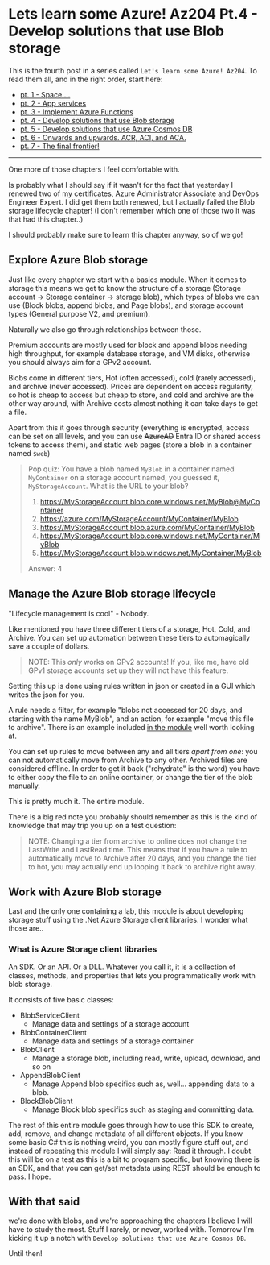 # Lets learn some Azure! Az204 Pt.4 - Develop solutions that use Blob storage

This is the fourth post in a series called `Let's learn some Azure! Az204`.
To read them all, and in the right order, start here:

- [pt. 1 - Space....](posts/az204.pt1.md)
- [pt. 2 - App services](posts/az204.pt2.md)
- [pt. 3 - Implement Azure Functions](posts/az204.pt3.md)
- [pt. 4 - Develop solutions that use Blob storage](posts/az204.pt4.md)
- [pt. 5 - Develop solutions that use Azure Cosmos DB](posts/az204.pt5.md)
- [pt. 6 - Onwards and upwards. ACR, ACI, and ACA.](posts/az204.pt6.md)
- [pt. 7 - The final frontier!](posts/az204.pt7.md)

----

One more of those chapters I feel comfortable with.

Is probably what I should say if it wasn't for the fact that yesterday I renewed two of my certificates, Azure Administrator Associate and DevOps Engineer Expert. I did get them both renewed, but I actually failed the Blob storage lifecycle chapter! (I don't remember which one of those two it was that had this chapter..)

I should probably make sure to learn this chapter anyway, so of we go!

## Explore Azure Blob storage

Just like every chapter we start with a basics module. When it comes to storage this means we get to know the structure of a storage (Storage account -> Storage container -> storage blob), which types of blobs we can use (Block blobs, append blobs, and Page blobs), and storage account types (General purpose V2, and premium).

Naturally we also go through relationships between those.

Premium accounts are mostly used for block and append blobs needing high throughput, for example database storage, and VM disks, otherwise you should always aim for a GPv2 account.

Blobs come in different tiers, Hot (often accessed), cold (rarely accessed), and archive (never accessed). Prices are dependent on access regularity, so hot is cheap to access but cheap to store, and cold and archive are the other way around, with Archive costs almost nothing it can take days to get a file.

Apart from this it goes through security (everything is encrypted, access can be set on all levels, and you can use ~~AzureAD~~ Entra ID or shared access tokens to access them), and static web pages (store a blob in a container named `$web`)

> Pop quiz: You have a blob named `MyBlob` in a container named `MyContainer` on a storage account named, you guessed it, `MyStorageAccount`. What is the URL to your blob?
>
> 1. https://MyStorageAccount.blob.core.windows.net/MyBlob@MyContainer
> 2. https://azure.com/MyStorageAccount/MyContainer/MyBlob
> 3. https://MyStorageAccount.blob.azure.com/MyContainer/MyBlob
> 4. https://MyStorageAccount.blob.core.windows.net/MyContainer/MyBlob
> 5. https://MyStorageAccount.blob.windows.net/MyContainer/MyBlob
>
> Answer: 4

## Manage the Azure Blob storage lifecycle

"Lifecycle management is cool" - Nobody.

Like mentioned you have three different tiers of a storage, Hot, Cold, and Archive. You can set up automation between these tiers to automagically save a couple of dollars.

> NOTE: This _only_ works on GPv2 accounts! If you, like me, have old GPv1 storage accounts set up they will not have this feature.

Setting this up is done using rules written in json or created in a GUI which writes the json for you.

A rule needs a filter, for example "blobs not accessed for 20 days, and starting with the name MyBlob", and an action, for example "move this file to archive". There is an example included [in the module](https://learn.microsoft.com/en-us/training/modules/manage-azure-blob-storage-lifecycle/4-add-policy-blob-storage) well worth looking at.

You can set up rules to move between any and all tiers _apart from one_: you can not automatically move from Archive to any other. Archived files are considered offline. In order to get it back ("rehydrate" is the word) you have to either copy the file to an online container, or change the tier of the blob manually. 

This is pretty much it. The entire module.

There is a big red note you probably should remember as this is the kind of knowledge that may trip you up on a test question:

> NOTE: Changing a tier from archive to online does not change the LastWrite and LastRead time. This means that if you have a rule to automatically move to Archive after 20 days, and you change the tier to hot, you may actually end up looping it back to archive right away.

## Work with Azure Blob storage

Last and the only one containing a lab, this module is about developing storage stuff using the .Net Azure Storage client libraries. I wonder what those are..

### What is Azure Storage client libraries

An SDK. Or an API. Or a DLL. Whatever you call it, it is a collection of classes, methods, and properties that lets you programmatically work with blob storage.

It consists of five basic classes:

- BlobServiceClient
    - Manage data and settings of a storage account
- BlobContainerClient
    - Manage data and settings of a storage container
- BlobClient
    - Manage a storage blob, including read, write, upload, download, and so on
- AppendBlobClient
    - Manage Append blob specifics such as, well... appending data to a blob.
- BlockBlobClient
    - Manage Block blob specifics such as staging and committing data.

The rest of this entire module goes through how to use this SDK to create, add, remove, and change metadata of all different objects. If you know some basic C# this is nothing weird, you can mostly figure stuff out, and instead of repeating this module I will simply say: Read it through. I doubt this will be on a test as this is a bit to program specific, but knowing there is an SDK, and that you can get/set metadata using REST should be enough to pass. I hope.

## With that said

we're done with blobs, and we're approaching the chapters I believe I will have to study the most. Stuff I rarely, or never, worked with. Tomorrow I'm kicking it up a notch with `Develop solutions that use Azure Cosmos DB`.

Until then!
